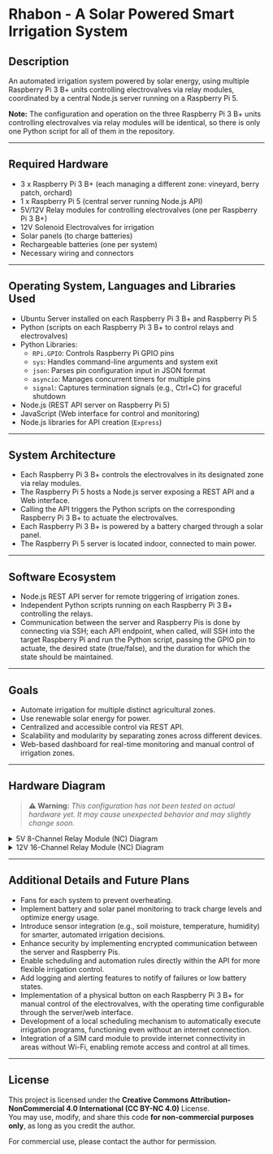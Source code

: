# Rhabon - A Solar Powered Smart Irrigation System

## Description

An automated irrigation system powered by solar energy, using multiple Raspberry Pi 3 B+ units controlling electrovalves via relay modules, coordinated by a central Node.js server running on a Raspberry Pi 5.

**Note:** The configuration and operation on the three Raspberry Pi 3 B+ units controlling electrovalves via relay modules will be identical, so there is only one Python script for all of them in the repository.

---

## Required Hardware

- 3 x Raspberry Pi 3 B+ (each managing a different zone: vineyard, berry patch, orchard)
- 1 x Raspberry Pi 5 (central server running Node.js API)
- 5V/12V Relay modules for controlling electrovalves (one per Raspberry Pi 3 B+)
- 12V Solenoid Electrovalves for irrigation
- Solar panels (to charge batteries)
- Rechargeable batteries (one per system)
- Necessary wiring and connectors

---

## Operating System, Languages and Libraries Used

- Ubuntu Server installed on each Raspberry Pi 3 B+ and Raspberry Pi 5
- Python (scripts on each Raspberry Pi 3 B+ to control relays and electrovalves)
- Python Libraries:
  - `RPi.GPIO`: Controls Raspberry Pi GPIO pins
  - `sys`: Handles command-line arguments and system exit
  - `json`: Parses pin configuration input in JSON format
  - `asyncio`: Manages concurrent timers for multiple pins
  - `signal`: Captures termination signals (e.g., Ctrl+C) for graceful shutdown
- Node.js (REST API server on Raspberry Pi 5)
- JavaScript (Web interface for control and monitoring)
- Node.js libraries for API creation (`Express`)

---

## System Architecture

- Each Raspberry Pi 3 B+ controls the electrovalves in its designated zone via relay modules.
- The Raspberry Pi 5 hosts a Node.js server exposing a REST API and a Web interface.
- Calling the API triggers the Python scripts on the corresponding Raspberry Pi 3 B+ to actuate the electrovalves.
- Each Raspberry Pi 3 B+ is powered by a battery charged through a solar panel.
- The Raspberry Pi 5 server is located indoor, connected to main power.

---

## Software Ecosystem

- Node.js REST API server for remote triggering of irrigation zones.
- Independent Python scripts running on each Raspberry Pi 3 B+ controlling the relays.
- Communication between the server and Raspberry Pis is done by connecting via SSH; each API endpoint, when called, will SSH into the target Raspberry Pi and run the Python script, passing the GPIO pin to actuate, the desired state (true/false), and the duration for which the state should be maintained.

---

## Goals

- Automate irrigation for multiple distinct agricultural zones.
- Use renewable solar energy for power.
- Centralized and accessible control via REST API.
- Scalability and modularity by separating zones across different devices.
- Web-based dashboard for real-time monitoring and manual control of irrigation zones.

---

## Hardware Diagram
> **⚠️ Warning:** *This configuration has not been tested on actual hardware yet. It may cause unexpected behavior and may slightly change soon.*

<details>
  <summary>5V 8-Channel Relay Module (NC) Diagram</summary>
  <img src="images/5v-relay.svg" alt="5V 8-Channel Relay Module (NC) Diagram" width="500">

#### Wiring explanation

  <details>
    <summary> <b>Raspberry Pi - Relay Module</b></summary>

| Raspberry Pi Pin | Relay Module Pin |
| ---------------- | ---------------- |
| 5V               | VCC              |
| GND              | GND              |
| GPIO17           | IN1              |
| GPIO27           | IN2              |
| GPIO22           | IN3              |
| GPIO05           | IN4              |
| GPIO06           | IN5              |
| GPIO13           | IN6              |
| GPIO19           | IN7              |
| GPIO26           | IN8              |

  </details>

  <details>
    <summary> <b>Relay Module - Solenoid Valves</b></summary>

| Relay Module    | Valve            |
| --------------- | ---------------- |
| NO (each relay) | VCC (each valve) |

  </details>

  <details>
    <summary> <b>COM Pin Node Module - Relay Module - Solar Charge Controller</b></summary>

| COM Pin Node Module | Relay Module   | Solar Charge Controller |
| ------------------- | -------------- | ----------------------- |
| Entry 1             | –              | Load +                  |
| Entry 2             | COM (module 1) | –                       |
| Entry 3             | COM (module 2) | –                       |
| Entry 4             | COM (module 3) | –                       |
| Entry 5             | COM (module 4) | –                       |
| Entry 6             | COM (module 5) | –                       |
| Entry 7             | COM (module 6) | –                       |
| Entry 8             | COM (module 7) | –                       |
| Entry 9             | COM (module 8) | –                       |

  </details>

  <details>
    <summary> <b>GND Pin Node Module - Valves - Solar Charge Controller</b></summary>

| GND Pin Node Module | Valve         | Solar Charge Controller |
| ------------------- | ------------- | ----------------------- |
| Entry 1             | –             | Load -                  |
| Entry 2             | GND (valve 1) | –                       |
| Entry 3             | GND (valve 2) | –                       |
| Entry 4             | GND (valve 3) | –                       |
| Entry 5             | GND (valve 4) | –                       |
| Entry 6             | GND (valve 5) | –                       |
| Entry 7             | GND (valve 6) | –                       |
| Entry 8             | GND (valve 7) | –                       |
| Entry 9             | GND (valve 8) | –                       |

  </details>

  <details>
    <summary> <b>Solar Panel - Solar Charge Controller</b></summary>

| Solar Panel | Solar Charge Controller |
| ----------- | ----------------------- |
| VCC/+       | Solar Cell +            |
| GND/-       | Solar Cell -            |

 </details>

  <details>
    <summary> <b>Solar Charge Controller - Positive PIN Node - Battery - Buck Converter</b></summary>

| Solar Charge Controller | Positive PIN Node | Battery | Buck Converter |
| ----------------------- | ----------------- | ------- | -------------- |
| VCC/+                   | PIN 1             | –       | –              |
| –                       | PIN 2             | VCC/+   | –              |
| –                       | PIN 2             | –       | IN+            |

 </details>

  <details>
    <summary> <b>Solar Charge Controller - Negative PIN Node - Battery - Buck Converter</b></summary>

| Solar Charge Controller | Negative PIN Node | Battery | Buck Converter |
| ----------------------- | ----------------- | ------- | -------------- |
| GND/-                   | PIN 1             | –       | –              |
| –                       | PIN 2             | GND/-   | –              |
| –                       | PIN 3             | –       | IN-            |

 </details>

  <details>
    <summary> <b>Buck Converter - Raspberry Pi Charger</b></summary>

| Buck Converter | Raspberry Pi Charger |
| -------------- | -------------------- |
| OUT-           | GND/-                |
| OUT+           | VCC/+                |

 </details>
<br>
</details>

<details>
  <summary>12V 16-Channel Relay Module (NC) Diagram</summary>
  Not ready yet
</details>

---

## Additional Details and Future Plans

- Fans for each system to prevent overheating.
- Implement battery and solar panel monitoring to track charge levels and optimize energy usage.
- Introduce sensor integration (e.g., soil moisture, temperature, humidity) for smarter, automated irrigation decisions.
- Enhance security by implementing encrypted communication between the server and Raspberry Pis.
- Enable scheduling and automation rules directly within the API for more flexible irrigation control.
- Add logging and alerting features to notify of failures or low battery states.
- Implementation of a physical button on each Raspberry Pi 3 B+ for manual control of the electrovalves, with the operating time configurable through the server/web interface.
- Development of a local scheduling mechanism to automatically execute irrigation programs, functioning even without an internet connection.
- Integration of a SIM card module to provide internet connectivity in areas without Wi-Fi, enabling remote access and control at all times.

---

## License

This project is licensed under the **Creative Commons Attribution-NonCommercial 4.0 International (CC BY-NC 4.0)** License.  
You may use, modify, and share this code **for non-commercial purposes only**, as long as you credit the author.

For commercial use, please contact the author for permission.

